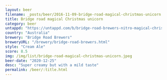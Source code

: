 ```yaml
---
layout: beer
filename: _posts/beer/2016-11-09-bridge-road-magical-christmas-unicorn.md
title: Bridge road magical Christmas unicorn
category: beer
untappd: "https://untappd.com/b/bridge-road-brewers-nitro-magical-christmas-unicorn/3996616"
country: "Australia"
brewery: "Bridge Road Brewers"
breweryURL: "/brewery/bridge-road-brewers.html"
style: "Cream Ale"
score: 8.5
img: /img/list/bridge-road-magical-christmas-unicorn.jpeg
beer-date: "2020-12-25"
desc: "Super creamy but with a mild taste"
permalink: /beer/:title.html
---
```

